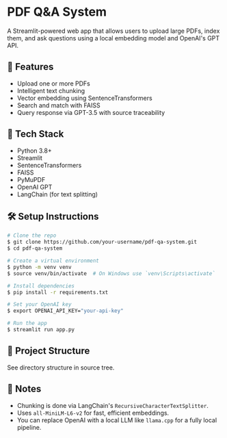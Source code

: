 # PDF Q&A System

A Streamlit-powered web app that allows users to upload large PDFs, index them, and ask questions using a local embedding model and OpenAI's GPT API.

## 🚀 Features
- Upload one or more PDFs
- Intelligent text chunking
- Vector embedding using SentenceTransformers
- Search and match with FAISS
- Query response via GPT-3.5 with source traceability

## 🧰 Tech Stack
- Python 3.8+
- Streamlit
- SentenceTransformers
- FAISS
- PyMuPDF
- OpenAI GPT
- LangChain (for text splitting)

## 🛠️ Setup Instructions

```bash
# Clone the repo
$ git clone https://github.com/your-username/pdf-qa-system.git
$ cd pdf-qa-system

# Create a virtual environment
$ python -m venv venv
$ source venv/bin/activate  # On Windows use `venv\Scripts\activate`

# Install dependencies
$ pip install -r requirements.txt

# Set your OpenAI key
$ export OPENAI_API_KEY="your-api-key"

# Run the app
$ streamlit run app.py
```

## 📁 Project Structure
See directory structure in source tree.

## 🧠 Notes
- Chunking is done via LangChain's `RecursiveCharacterTextSplitter`.
- Uses `all-MiniLM-L6-v2` for fast, efficient embeddings.
- You can replace OpenAI with a local LLM like `llama.cpp` for a fully local pipeline.
